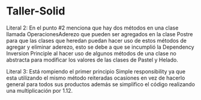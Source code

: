 # Taller-Solid

Literal 2: En el punto #2 menciona que hay dos métodos en una clase llamada OperacionesAderezo que pueden ser agregados en la clase Postre para que las clases que heredan puedan hacer uso de estos métodos de agregar y eliminar aderezo, esto se debe a que se incumplió la Dependency Inversion Principle al hacer uso de algunos métodos de una clase no abstracta para modificar los valores de las clases de Pastel y Helado.

Literal 3: Está rompiendo el primer principio Simple responsibility ya que esta utilizando el mismo método reiteradas ocasiones en vez de hacerlo general para todos sus productos además se simplifico el código realizando una multiplicación por 1.12. 

